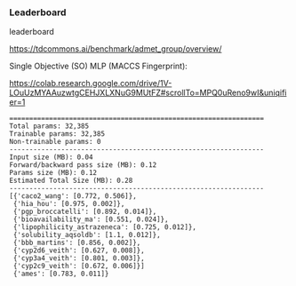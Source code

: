 ### Leaderboard

leaderboard 

https://tdcommons.ai/benchmark/admet_group/overview/

Single Objective (SO) MLP (MACCS Fingerprint):  

https://colab.research.google.com/drive/1V-LOuUzMYAAuzwtgCEHJXLXNuG9MUtFZ#scrollTo=MPQ0uReno9wI&uniqifier=1

    ================================================================
    Total params: 32,385
    Trainable params: 32,385
    Non-trainable params: 0
    ----------------------------------------------------------------
    Input size (MB): 0.04
    Forward/backward pass size (MB): 0.12
    Params size (MB): 0.12
    Estimated Total Size (MB): 0.28
    ----------------------------------------------------------------
    [{'caco2_wang': [0.772, 0.506]},
     {'hia_hou': [0.975, 0.002]},
     {'pgp_broccatelli': [0.892, 0.014]},
     {'bioavailability_ma': [0.551, 0.024]},
     {'lipophilicity_astrazeneca': [0.725, 0.012]},
     {'solubility_aqsoldb': [1.1, 0.012]},
     {'bbb_martins': [0.856, 0.002]},
     {'cyp2d6_veith': [0.627, 0.008]},
     {'cyp3a4_veith': [0.801, 0.003]},
     {'cyp2c9_veith': [0.672, 0.006]}]
     {'ames': [0.783, 0.011]}
